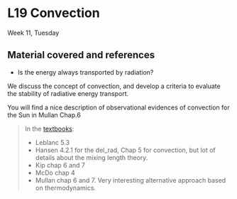 # L19 Convection

Week 11, Tuesday


## Material covered and references


* Is the energy always transported by radiation? 

We discuss the concept of convection, and develop a criteria to evaluate the stability of radiative energy transport. 

You will find a nice description of observational evidences of convection for the Sun in Mullan Chap.6


> In the [textbooks](../textbooks.md):
> 
>* Leblanc 5.3
>* Hansen 4.2.1 for the del_rad, Chap 5 for convection, but lot of details about the mixing length theory.
>* Kip chap 6 and 7
>* McDo chap 4
>* Mullan chap 6 and 7. Very interesting alternative approach based on thermodynamics.


